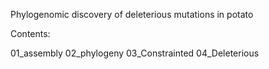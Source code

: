 Phylogenomic discovery of deleterious mutations in  potato

Contents:

01_assembly
02_phylogeny
03_Constrainted
04_Deleterious
